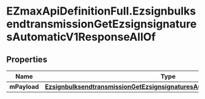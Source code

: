 # EZmaxApiDefinitionFull.EzsignbulksendtransmissionGetEzsignsignaturesAutomaticV1ResponseAllOf

## Properties

Name | Type | Description | Notes
------------ | ------------- | ------------- | -------------
**mPayload** | [**EzsignbulksendtransmissionGetEzsignsignaturesAutomaticV1ResponseMPayload**](EzsignbulksendtransmissionGetEzsignsignaturesAutomaticV1ResponseMPayload.md) |  | 


